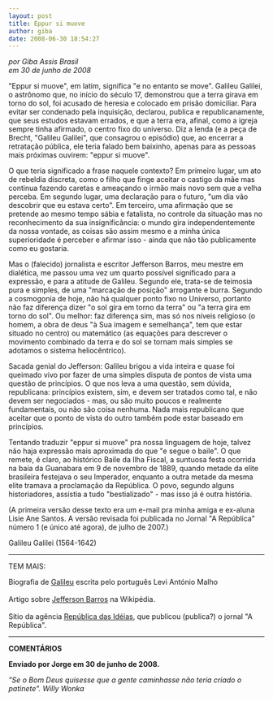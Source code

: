 ```yaml
---
layout: post
title: Eppur si muove
author: giba
date: 2008-06-30 18:54:27
---
```

*por Giba Assis Brasil*\
*em 30 de junho de 2008*

"Eppur si muove", em latim, significa "e no entanto se move". Galileu Galilei, o astrônomo que, no início do século 17, demonstrou que a terra girava em torno do sol, foi acusado de heresia e colocado em prisão domiciliar. Para evitar ser condenado pela inquisição, declarou, publica e republicanamente, que seus estudos estavam errados, e que a terra era, afinal, como a igreja sempre tinha afirmado, o centro fixo do universo. Diz a lenda (e a peça de Brecht, "Galileu Galilei", que consagrou o episódio) que, ao encerrar a retratação pública, ele teria falado bem baixinho, apenas para as pessoas mais próximas ouvirem: "eppur si muove".

O que teria significado a frase naquele contexto? Em primeiro lugar, um ato de rebeldia discreta, como o filho que finge aceitar o castigo da mãe mas continua fazendo caretas e ameaçando o irmão mais novo sem que a velha perceba. Em segundo lugar, uma declaração para o futuro, "um dia vão descobrir que eu estava certo". Em terceiro, uma afirmação que se pretende ao mesmo tempo sábia e fatalista, no controle da situação mas no reconhecimento da sua insignificância: o mundo gira independentemente da nossa vontade, as coisas são assim mesmo e a minha única superioridade é perceber e afirmar isso - ainda que não tão publicamente como eu gostaria.

Mas o (falecido) jornalista e escritor Jefferson Barros, meu mestre em dialética, me passou uma vez um quarto possível significado para a expressão, e para a atitude de Galileu. Segundo ele, trata-se de teimosia pura e simples, de uma "marcação de posição" arrogante e burra. Segundo a cosmogonia de hoje, não há qualquer ponto fixo no Universo, portanto não faz diferença dizer "o sol gira em torno da terra" ou "a terra gira em torno do sol". Ou melhor: faz diferença sim, mas só nos níveis religioso (o homem, a obra de deus "à Sua imagem e semelhança", tem que estar situado no centro) ou matemático (as equações para descrever o movimento combinado da terra e do sol se tornam mais simples se adotamos o sistema heliocêntrico).

Sacada genial do Jefferson: Galileu brigou a vida inteira e quase foi queimado vivo por fazer de uma símples disputa de pontos de vista uma questão de princípios. O que nos leva a uma questão, sem dúvida, republicana: princípios existem, sim, e devem ser tratados como tal, e não devem ser negociados - mas, ou são muito poucos e realmente fundamentais, ou não são coisa nenhuma. Nada mais republicano que aceitar que o ponto de vista do outro também pode estar baseado em princípios.

Tentando traduzir "eppur si muove" pra nossa linguagem de hoje, talvez não haja expressão mais aproximada do que "e segue o baile". O que remete, é claro, ao histórico Baile da Ilha Fiscal, a suntuosa festa ocorrida na baía da Guanabara em 9 de novembro de 1889, quando metade da elite brasileira festejava o seu Imperador, enquanto a outra metade da mesma elite tramava a proclamação da República. O povo, segundo alguns historiadores, assistia a tudo "bestializado" - mas isso já é outra história.

(A primeira versão desse texto era um e-mail pra minha amiga e ex-aluna Lisie Ane Santos. A versão revisada foi publicada no Jornal "A República" número 1 (e único até agora), de julho de 2007.)

Galileu Galilei (1564-1642)

- - -

TEM MAIS:

Biografia de [Galileu](http://www.geocities.com/bergen47/fil4-eppur-art.html) escrita pelo português Levi António Malho\
\
Artigo sobre [Jefferson Barros](http://pt.wikipedia.org/wiki/Jefferson_Barros) na Wikipédia.\
\
Sítio da agência [República das Idéias](http://www.republicadasideias.com.br/site/?id=8&conceitual=republica/jornal.jpg), que publicou (publica?) o jornal "A República".

- - -

**COMENTÁRIOS**

**Enviado por Jorge em 30 de junho de 2008.**

*"Se o Bom Deus quisesse que a gente caminhasse não teria criado o patinete". Willy Wonka*